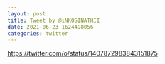 ```yaml
--- 
layout: post 
title: Tweet by @iNKOSINATHII 
date: 2021-06-23 1624498056 
categories: twitter 
--- 
```

https://twitter.com/o/status/1407872983843151875
